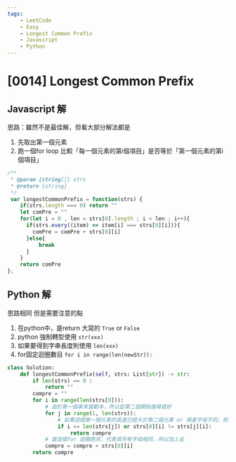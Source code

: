 ```yaml
---
tags: 
    - LeetCode
    - Easy
    - Longest Common Prefix
    - Javascript
    - Python
---
```

# [0014] Longest Common Prefix
## Javascript 解
思路：雖然不是最佳解，但看大部分解法都是
1. 先取出第一個元素
2. 跑一個for loop 比較「每一個元素的第i個項目」是否等於「第一個元素的第i個項目」
```javascript
/**
 * @param {string[]} strs
 * @return {string}
 */
 var longestCommonPrefix = function(strs) {
    if(strs.length === 0) return ""
    let comPre = ""
    for(let i = 0 , len = strs[0].length ; i < len ; i++){
      if(strs.every((item) => item[i] === strs[0][i])){
        comPre = comPre + strs[0][i]
      }else{
          break
      }
    }
    return comPre
};
```

## Python 解
思路相同
但是需要注意的點
1. 在python中，是return 大寫的 `True` or `False`
2. python 強制轉型使用 `str(xxx)`
3. 如果要得到字串長度則使用 `len(xxx)`
4. for固定迴圈數目 `for i in range(len(newStr)):`
```python
class Solution:
    def longestCommonPrefix(self, strs: List[str]) -> str:
        if len(strs) == 0 :
            return ""
        compre = ""
        for i in range(len(strs[0])):
            # 由於第一個拿來當範本，所以從第二個開始搜尋就好
            for j in range(1, len(strs)):
                # 如果這個第一個元素的長度已經大於第二個元素 or 兩者字母不同，則return 
                if i >= len(strs[j]) or strs[0][i] != strs[j][i]:
                    return compre
            # 當這個for 迴圈跑完，代表其所有字母相同，所以加上去
            compre = compre + strs[0][i]
        return compre

```
